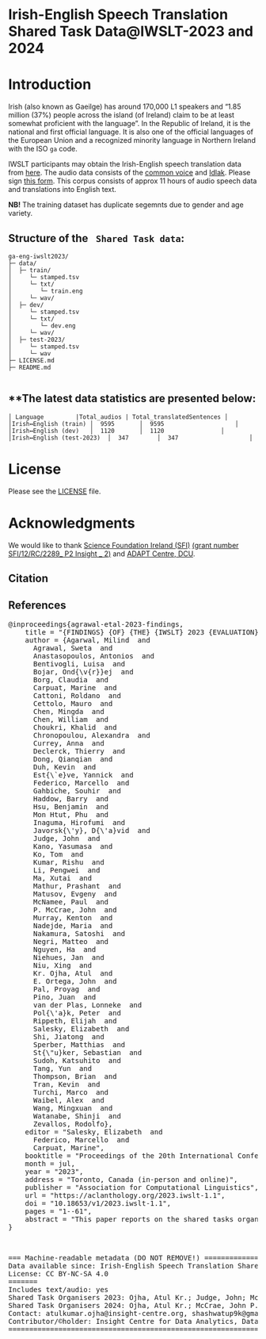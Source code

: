 # Irish-English Speech Translation Shared Task Data@IWSLT-2023 and 2024

# Introduction
Irish (also known as Gaeilge) has around 170,000 L1 speakers and “1.85 million (37%) people across the island (of Ireland) claim to be at least somewhat proficient with the language”. In the Republic of Ireland, it is the national and first official language. It is also one of the official languages of the European Union and a recognized minority language in Northern Ireland with the ISO ``ga`` code.

IWSLT participants may obtain the Irish-English speech translation data from [here](https://github.com/shashwatup9k/iwslt2023_ga-en). The audio data consists of the [common voice](https://commonvoice.mozilla.org/en) and [Idlak](https://github.com/Idlak/Living-Audio-Dataset). Please sign [this form](https://forms.gle/N6KvepNo6gs8BpF56). This corpus consists of approx 11 hours of audio speech data and translations into English text.

**NB!** The training dataset has duplicate segemnts due to gender and age variety.

## Structure of the ` Shared Task data`:
```
ga-eng-iwslt2023/
├─ data/
│  ├─ train/
│     └─ stamped.tsv
│     └─ txt/
│        └─ train.eng
│     └─ wav/
│  ├─ dev/
│     └─ stamped.tsv
│     └─ txt/
│        └─ dev.eng
│     └─ wav/
│  ├─ test-2023/
│     └─ stamped.tsv
│     └─ wav
├─ LICENSE.md
├─ README.md
   
```
**The latest data statistics are presented below:
-----------------------------------------------------
```
│ Language	       |Total_audios | Total_translatedSentences │ 
│Irish↔English (train) │  9595       │  9595            		│
│Irish↔English (dev)   │  1120       │  1120           		│
│Irish↔English (test-2023)  │  347        │  347            		│
```

# License
Please see the [LICENSE](https://github.com/shashwatup9k/iwslt2023_ga-en/blob/main/LICENSE) file.

# Acknowledgments
We would like to thank [Science Foundation Ireland (SFI)](https://www.sfi.ie/) [(grant number SFI/12/RC/2289_ P2 Insight _ 2)](https://www.insight-centre.org/) and [ADAPT Centre, DCU](https://www.adaptcentre.ie/).
## Citation
## References
<pre>
@inproceedings{agrawal-etal-2023-findings,
    title = "{FINDINGS} {OF} {THE} {IWSLT} 2023 {EVALUATION} {CAMPAIGN}",
    author = {Agarwal, Milind  and
      Agrawal, Sweta  and
      Anastasopoulos, Antonios  and
      Bentivogli, Luisa  and
      Bojar, Ond{\v{r}}ej  and
      Borg, Claudia  and
      Carpuat, Marine  and
      Cattoni, Roldano  and
      Cettolo, Mauro  and
      Chen, Mingda  and
      Chen, William  and
      Choukri, Khalid  and
      Chronopoulou, Alexandra  and
      Currey, Anna  and
      Declerck, Thierry  and
      Dong, Qianqian  and
      Duh, Kevin  and
      Est{\`e}ve, Yannick  and
      Federico, Marcello  and
      Gahbiche, Souhir  and
      Haddow, Barry  and
      Hsu, Benjamin  and
      Mon Htut, Phu  and
      Inaguma, Hirofumi  and
      Javorsk{\'y}, D{\'a}vid  and
      Judge, John  and
      Kano, Yasumasa  and
      Ko, Tom  and
      Kumar, Rishu  and
      Li, Pengwei  and
      Ma, Xutai  and
      Mathur, Prashant  and
      Matusov, Evgeny  and
      McNamee, Paul  and
      P. McCrae, John  and
      Murray, Kenton  and
      Nadejde, Maria  and
      Nakamura, Satoshi  and
      Negri, Matteo  and
      Nguyen, Ha  and
      Niehues, Jan  and
      Niu, Xing  and
      Kr. Ojha, Atul  and
      E. Ortega, John  and
      Pal, Proyag  and
      Pino, Juan  and
      van der Plas, Lonneke  and
      Pol{\'a}k, Peter  and
      Rippeth, Elijah  and
      Salesky, Elizabeth  and
      Shi, Jiatong  and
      Sperber, Matthias  and
      St{\"u}ker, Sebastian  and
      Sudoh, Katsuhito  and
      Tang, Yun  and
      Thompson, Brian  and
      Tran, Kevin  and
      Turchi, Marco  and
      Waibel, Alex  and
      Wang, Mingxuan  and
      Watanabe, Shinji  and
      Zevallos, Rodolfo},
    editor = "Salesky, Elizabeth  and
      Federico, Marcello  and
      Carpuat, Marine",
    booktitle = "Proceedings of the 20th International Conference on Spoken Language Translation (IWSLT 2023)",
    month = jul,
    year = "2023",
    address = "Toronto, Canada (in-person and online)",
    publisher = "Association for Computational Linguistics",
    url = "https://aclanthology.org/2023.iwslt-1.1",
    doi = "10.18653/v1/2023.iwslt-1.1",
    pages = "1--61",
    abstract = "This paper reports on the shared tasks organized by the 20th IWSLT Conference. The shared tasks address 9 scientific challenges in spoken language translation: simultaneous and offline translation, automatic subtitling and dubbing, speech-to-speech translation, multilingual, dialect and low-resource speech translation, and formality control. The shared tasks attracted a total of 38 submissions by 31 teams. The growing interest towards spoken language translation is also witnessed by the constantly increasing number of shared task organizers and contributors to the overview paper, almost evenly distributed across industry and academia.",
}


</pre>
<pre>
=== Machine-readable metadata (DO NOT REMOVE!) =====================================================
Data available since: Irish-English Speech Translation Shared Task@IWSLT-2023 and 2024
License: CC BY-NC-SA 4.0
=======
Includes text/audio: yes
Shared Task Organisers 2023: Ojha, Atul Kr.; Judge, John; McCrae, John P.
Shared Task Organisers 2024: Ojha, Atul Kr.; McCrae, John P.
Contact: atulkumar.ojha@insight-centre.org, shashwatup9k@gmail.com
Contributor/&copy;holder: Insight Centre for Data Analytics, Data Science Institue, University of Galway, Ireland and ADAPT Centre, Dublin City University, Ireland
=======================================================================================================
</pre>
